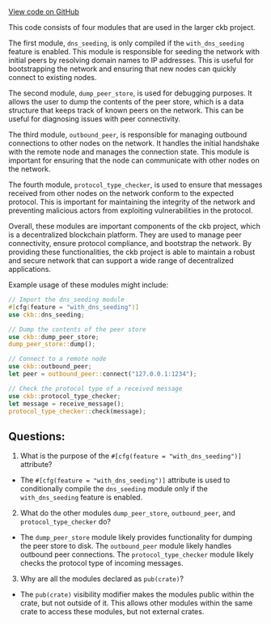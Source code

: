 [View code on GitHub](https://github.com/nervosnetwork/ckb/blob/develop/network/src/services/mod.rs)

This code consists of four modules that are used in the larger ckb project.

The first module, `dns_seeding`, is only compiled if the `with_dns_seeding` feature is enabled. This module is responsible for seeding the network with initial peers by resolving domain names to IP addresses. This is useful for bootstrapping the network and ensuring that new nodes can quickly connect to existing nodes.

The second module, `dump_peer_store`, is used for debugging purposes. It allows the user to dump the contents of the peer store, which is a data structure that keeps track of known peers on the network. This can be useful for diagnosing issues with peer connectivity.

The third module, `outbound_peer`, is responsible for managing outbound connections to other nodes on the network. It handles the initial handshake with the remote node and manages the connection state. This module is important for ensuring that the node can communicate with other nodes on the network.

The fourth module, `protocol_type_checker`, is used to ensure that messages received from other nodes on the network conform to the expected protocol. This is important for maintaining the integrity of the network and preventing malicious actors from exploiting vulnerabilities in the protocol.

Overall, these modules are important components of the ckb project, which is a decentralized blockchain platform. They are used to manage peer connectivity, ensure protocol compliance, and bootstrap the network. By providing these functionalities, the ckb project is able to maintain a robust and secure network that can support a wide range of decentralized applications.

Example usage of these modules might include:

```rust
// Import the dns_seeding module
#[cfg(feature = "with_dns_seeding")]
use ckb::dns_seeding;

// Dump the contents of the peer store
use ckb::dump_peer_store;
dump_peer_store::dump();

// Connect to a remote node
use ckb::outbound_peer;
let peer = outbound_peer::connect("127.0.0.1:1234");

// Check the protocol type of a received message
use ckb::protocol_type_checker;
let message = receive_message();
protocol_type_checker::check(message);
```
## Questions:
 1. What is the purpose of the `#[cfg(feature = "with_dns_seeding")]` attribute?
- The `#[cfg(feature = "with_dns_seeding")]` attribute is used to conditionally compile the `dns_seeding` module only if the `with_dns_seeding` feature is enabled.

2. What do the other modules `dump_peer_store`, `outbound_peer`, and `protocol_type_checker` do?
- The `dump_peer_store` module likely provides functionality for dumping the peer store to disk. The `outbound_peer` module likely handles outbound peer connections. The `protocol_type_checker` module likely checks the protocol type of incoming messages.

3. Why are all the modules declared as `pub(crate)`?
- The `pub(crate)` visibility modifier makes the modules public within the crate, but not outside of it. This allows other modules within the same crate to access these modules, but not external crates.
